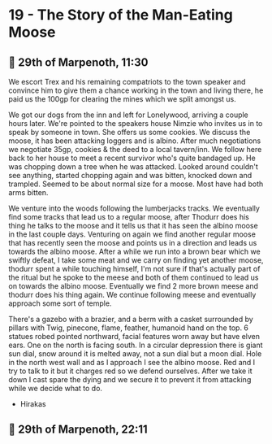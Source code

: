 # 19 - The Story of the Man-Eating Moose

## 📅 29th of Marpenoth, 11:30

We escort Trex and his remaining compatriots to the town speaker and convince him to give them a chance working in the town and living there, he paid us the 100gp for clearing the mines which we split amongst us.

We got our dogs from the inn and left for Lonelywood, arriving a couple hours later. We're pointed to the speakers house Nimzie who invites us in to speak by someone in town. She offers us some cookies. We discuss the moose, it has been attacking loggers and is albino. After much negotiations we negotiate 35gp, cookies & the deed to a local tavern/inn. We follow here back to her house to meet a recent survivor who's quite bandaged up. He was chopping down a tree when he was attacked. Looked around couldn't see anything, started chopping again and was bitten, knocked down and trampled. Seemed to be about normal size for a moose. Most have had both arms bitten.

We venture into the woods following the lumberjacks tracks. We eventually find some tracks that lead us to a regular moose, after Thodurr does his thing he talks to the moose and it tells us that it has seen the albino moose in the last couple days. Venturing on again we find another regular moose that has recently seen the moose and points us in a direction and leads us towards the albino moose. After a while we run into a brown bear which we swiftly defeat, I take some meat and we carry on finding yet another moose, thodurr spent a while touching himself, I'm not sure if that's actually part of the ritual but he spoke to the meese and both of them continued to lead us on towards the albino moose. Eventually we find 2 more brown meese and thodurr does his thing again. We continue following meese and eventually approach some sort of temple.

There's a gazebo with a brazier, and a berm with a casket surrounded by pillars with Twig, pinecone, flame, feather, humanoid hand on the top. 6 statues robed pointed northward, facial features worn away but have elven ears. One on the north is facing south. In a circular depression there is giant sun dial, snow around it is melted away, not a sun dial but a moon dial. Hole in the north west wall and as I approach I see the albino moose. Red and I try to talk to it but it charges red so we defend ourselves. After we take it down I cast spare the dying and we secure it to prevent it from attacking while we decide what to do.

- Hirakas

## 📅 29th of Marpenoth, 22:11
